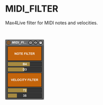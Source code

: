 # MIDI_FILTER
Max4Live filter for MIDI notes and velocities.


<br/>

![](https://github.com/tfari/M4L-Projects/blob/main/MIDI_FILTER/midi_filter_interface_new.png)

<br/>
